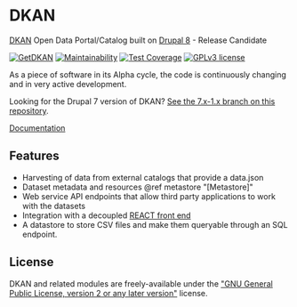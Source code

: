 # DKAN

[DKAN](https://getdkan.com) Open Data Portal/Catalog built on [Drupal 8](https://www.drupal.org/documentation) - Release Candidate

[![GetDKAN](https://circleci.com/gh/GetDKAN/dkan/tree/2.x.svg?style=svg)](https://circleci.com/gh/GetDKAN/dkan/tree/2.x)
[![Maintainability](https://api.codeclimate.com/v1/badges/a02bf3362b94749579a1/maintainability)](https://codeclimate.com/github/GetDKAN/dkan/maintainability)
[![Test Coverage](https://api.codeclimate.com/v1/badges/a02bf3362b94749579a1/test_coverage)](https://codeclimate.com/github/GetDKAN/dkan/test_coverage)
[![GPLv3 license](https://img.shields.io/badge/License-GPLv3-blue.svg)](https://www.gnu.org/licenses/gpl-3.0.en.html)

As a piece of software in its Alpha cycle, the code is continuously changing and in very active development.

Looking for the Drupal 7 version of DKAN? [See the 7.x-1.x branch on this repository](https://github.com/GetDKAN/dkan/tree/7.x-1.x).

[Documentation](https://getdkan.github.io/dkan/)

## Features

- Harvesting of data from external catalogs that provide a data.json
- Dataset metadata and resources @ref metastore "[Metastore]"
- Web service API endpoints that allow third party applications to work with the datasets
- Integration with a decoupled [REACT front end](https://github.com/getdkan/data-catalog-frontend) 
- A datastore to store CSV files and make them queryable through an SQL endpoint.

## License

DKAN and related modules are freely-available under the ["GNU General Public License, version 2 or any later version"](https://www.gnu.org/licenses/old-licenses/gpl-2.0.en.html) license.
